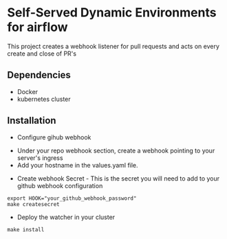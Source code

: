 # Self-Served Dynamic Environments for airflow

This project creates a webhook listener for pull requests and acts on every create and close of PR's

## Dependencies
- Docker
- kubernetes cluster

## Installation
* Configure gihub webhook

- Under your repo webhook section, create a webhook pointing to your server's ingress
- Add your hostname in the values.yaml file.

* Create webhook Secret - This is the secret you will need to add to your github webhook configuration

```
export HOOK="your_github_webhook_password"
make createsecret
```

* Deploy the watcher in your cluster

```
make install
```
